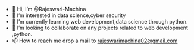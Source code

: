 - 👋 Hi, I’m @Rajeswari-Machina
- 👀 I’m interested in data science,cyber security
- 🌱 I’m currently learning web development,data science through python.
- 💞️ I’m looking to collaborate on any projects related to web development ,python.
- 📫 How to reach me drop a mail to rajeswarimachina02@gmail.com

<!---
Rajeswari-Machina/Rajeswari-Machina is a ✨ special ✨ repository because its `README.md` (this file) appears on your GitHub profile.
You can click the Preview link to take a look at your changes.
--->
